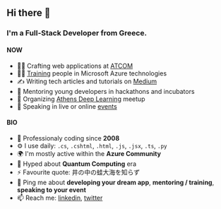 ## Hi there 👋

### I'm a Full-Stack Developer from Greece.

#### NOW

- 👨‍💻 Crafting web applications at [ATCOM](https://www.atcom.gr/)
- 👨‍🏫 [Training](https://www.youracclaim.com/badges/dc46755b-1c4c-4813-9098-f65447f75b49/public_url) people in Microsoft Azure technologies
- ✍️ Writing tech articles and tutorials on [Medium](https://fedonman.medium.com)
- 💬 Mentoring young developers in hackathons and incubators
- 🧠 Organizing [Athens Deep Learning](https://www.meetup.com/athens-deep-learning/) meetup
- 📢 Speaking in live or online [events](https://sessionize.com/fedonman/)

#### BIO

- 🏢 Professionaly coding since **2008**
- ⚙️ I use daily: `.cs`, `.cshtml`, `.html`, `.js`, `.jsx`, `.ts`, `.py`
- 🌍 I'm mostly active within the **Azure Community**
- 🌱 Hyped about **Quantum Computing** era
- ⚡️ Favourite quote: 井の中の蛙大海を知らず
- 💬 Ping me about **developing your dream app**, **mentoring / training**, **speaking to your event**
- 📫 Reach me: [linkedin](https://www.linkedin.com/in/fedonman/), [twitter](https://twitter.com/fedonman)
